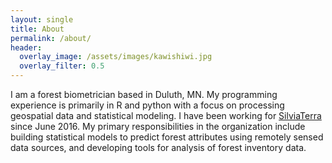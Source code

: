 ```yaml
---
layout: single
title: About
permalink: /about/
header:
  overlay_image: /assets/images/kawishiwi.jpg
  overlay_filter: 0.5
---
```


I am a forest biometrician based in Duluth, MN. My programming experience is primarily in R and python with a focus on processing geospatial data and statistical modeling.
I have been working for [SilviaTerra] since June 2016. My primary responsibilities in the organization include building statistical models to predict forest attributes using remotely sensed data sources, and developing tools for analysis of forest inventory data.

[SilviaTerra]: https://silviaterra.com
